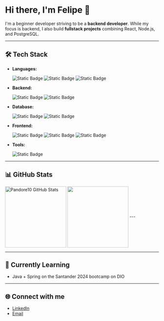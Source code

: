 # Hi there, I'm Felipe 👋

I'm a beginner developer striving to be a **backend developer**.
While my focus is backend, I also build **fullstack projects** combining React, Node.js, and PostgreSQL.

<!--
I'm a **Backend Developer** passionate about building scalable applications and working with databases.  
While my main focus is backend, I also build **fullstack projects** combining React, Node.js, and PostgreSQL.
-->
---
## 🛠 Tech Stack
- **Languages:**
  <div>
    <img alt="Static Badge" src="https://img.shields.io/badge/JavaScript-F7DF1E?style=for-the-badge&logo=javascript&logoSize=auto&labelColor=%232c2b2e">
    <img alt="Static Badge" src="https://img.shields.io/badge/Java-f24900?style=for-the-badge&logo=openjdk&logoColor=%23f24900&logoSize=auto&labelColor=%232c2b2e">
    <img alt="Static Badge" src="https://img.shields.io/badge/Python-3776AB?style=for-the-badge&logo=Python&logoColor=%233776AB&logoSize=auto&labelColor=%232c2b2e">
  </div>

- **Backend:**
  <div>
    <img alt="Static Badge" src="https://img.shields.io/badge/Node.js-5FA04E?style=for-the-badge&logo=Node.js&logoColor=5FA04E&logoSize=auto&labelColor=%232c2b2e">
    <img alt="Static Badge" src="https://img.shields.io/badge/Express-000000?style=for-the-badge&logo=Express&logoColor=000000&logoSize=auto&labelColor=%232c2b2e">
  </div>

- **Database:**
  <div>
    <img alt="Static Badge" src="https://img.shields.io/badge/PostgreSQL-4169E1?style=for-the-badge&logo=PostgreSQL&logoColor=4169E1&logoSize=auto&labelColor=%232c2b2e">
    <img alt="Static Badge" src="https://img.shields.io/badge/MySQL-4479A1?style=for-the-badge&logo=PostgreSQL&logoColor=4479A1&logoSize=auto&labelColor=%232c2b2e">
  </div>

- **Frontend:**
  <div>
    <img alt="Static Badge" src="https://img.shields.io/badge/React-61DAFB?style=for-the-badge&logo=React&logoColor=61DAFB&logoSize=auto&labelColor=%232c2b2e">
    <img alt="Static Badge" src="https://img.shields.io/badge/HTML5-E34F26?style=for-the-badge&logo=HTML5&logoColor=E34F26&logoSize=auto&labelColor=%232c2b2e">
    <img alt="Static Badge" src="https://img.shields.io/badge/CSS-663399?style=for-the-badge&logo=CSS&logoColor=663399&logoSize=auto&labelColor=%232c2b2e">
  </div>

- **Tools:**
  <div>
    <img alt="Static Badge" src="https://img.shields.io/badge/GIT-F05032?style=for-the-badge&logo=Git&logoColor=F05032&logoSize=auto&labelColor=%232c2b2e">
  </div>

---

## 📊 GitHub Stats
<a>
  <img  height=200 align="center" src="https://github-readme-stats.vercel.app/api?username=Pandore10&show_icons=true&theme=radical" alt="Pandore10 GitHub Stats" />
</a>
<a>
  <img height=200 align="center" src="https://github-readme-stats.vercel.app/api/top-langs?username=Pandore10&theme=radical&layout=donut" />
</a>
---

<!--## 🚀 Featured Projects
- [Project 1](link): Short description (e.g., "REST API built with Node.js, Express, and PostgreSQL").  
- [Project 2](link): Short description (e.g., "Fullstack app with React frontend and Node.js backend").  
- [Project 3](link): Short description (e.g., "SQL database project focusing on sequences, views, and transactions").  
-->
---

## 🎯 Currently Learning
- Java + Spring on the Santander 2024 bootcamp on DIO

---

## 🌐 Connect with me
- [LinkedIn](https://www.linkedin.com/in/felipe-menezes-91b3ba262)  
- [Email](mailto:lipefmenezes@gmail.com)  
<!--
**Pandore10/Pandore10** is a ✨ _special_ ✨ repository because its `README.md` (this file) appears on your GitHub profile.

Here are some ideas to get you started:

- 🔭 I’m currently working on ...
- 🌱 I’m currently learning ...
- 👯 I’m looking to collaborate on ...
- 🤔 I’m looking for help with ...
- 💬 Ask me about ...
- 📫 How to reach me: ...
- 😄 Pronouns: ...
- ⚡ Fun fact: ...
-->
